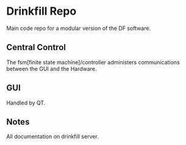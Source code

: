 # Drinkfill Repo

Main code repo for a modular version of the DF software.

## Central Control

The fsm[finite state machine]/controller administers communications between the GUI and the Hardware.

## GUI

Handled by QT.

## Notes

All documentation on drinkfill server. 